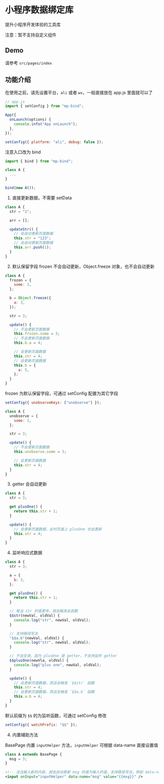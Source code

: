 # 小程序数据绑定库

提升小程序开发体验的工具库

注意：暂不支持自定义组件

## Demo

请参考 `src/pages/index`

## 功能介绍

在使用之前，请先设置平台，`ali` 或者 `wx`，一般直接放在 app.js 里面就可以了

```js
// app.js
import { setConfig } from "mp-bind";

App({
  onLaunch(options) {
    console.info("App onLaunch");
  },
});

setConfig({ platform: "ali", debug: false });
```

注意入口改为 bind

```js
import { bind } from "mp-bind";

class A {
  ...
}

bind(new A());
```

1. 直接更新数据，不需要 setData

```js
class A {
  str = "1";

  arr = [];

  updateStr() {
    // 会自动更新页面数据
    this.str = "123";
    // 会自动更新页面数据
    this.arr.push(1);
  }
}
```

2. 默认保留字段 frozen 不会自动更新，Object.freeze 对象，也不会自动更新

```js
class A {
  frozen = {
    some: 1,
  };

  b = Object.freeze({
    a: 3,
  });

  str = 3;

  update() {
    // 不会更新页面数据
    this.frozen.some = 3;
    // 不会更新页面数据
    this.b.a = 4;

    // 会更新页面数据
    this.str = 4;
    // 会更新页面数据
    this.b = {
      a: 5,
    };
  }
}
```

frozen 为默认保留字段，可通过 setConfig 配置为其它字段

```js
setConfig({ unobserveKeys: ["unobserve"] });

class A {
  unobserve = {
    some: 1,
  };

  str = 3;

  update() {
    // 不会更新页面数据
    this.unobserve.some = 3;

    // 会更新页面数据
    this.str = 4;
  }
}
```

3. getter 会自动更新

```js
class A {
  str = 3;

  get plusOne() {
    return this.str + 1;
  }

  update() {
    // 会更新页面数据，此时页面上 plusOne 也会更新
    this.str = 4;
  }
}
```

4. 监听响应式数据

```js
class A {
  str = 3;

  a = {
    b: 3,
  };

  get plusOne() {
    return this.str + 1;
  }

  // 每当 str 的值更改，就会触发此函数
  $$str(newVal, oldVal) {
    console.log("str", newVal, oldVal);
  }

  // 支持路径写法
  "$$a.b"(newVal, oldVal) {
    console.log("str", newVal, oldVal);
  }

  // 不会生效，因为 plusOne 是 getter，不支持监听 getter
  $$plusOne(newVla, oldVal) {
    console.log("plus one", newVal, oldVal);
  }

  update() {
    // 会更新页面数据，而且会触发 `$$str` 函数
    this.str = 4;
    // 会更新页面数据，而且会触发 `$$a.b` 函数
    this.a.b = 4;
  }
}
```

默认前缀为 `$$` 的为监听函数，可通过 setConfig 修改

```js
setConfig({ watchPrefix: "$$" });
```

4. 内置辅助方法

BasePage 内置 `inputHelper` 方法，`inputHelper` 可根据 data-name 直接设置值

```js
class A extends BasePage {
  msg = 3;
}
```

```xml
<!-- 没当输入新的内容，就会自动更新 msg 的值为输入的值，支持路径写法，例如 data-name="a.b.c" -->
<input onInput="inputHelper" data-name="msg" value="{{msg}}" />
```
